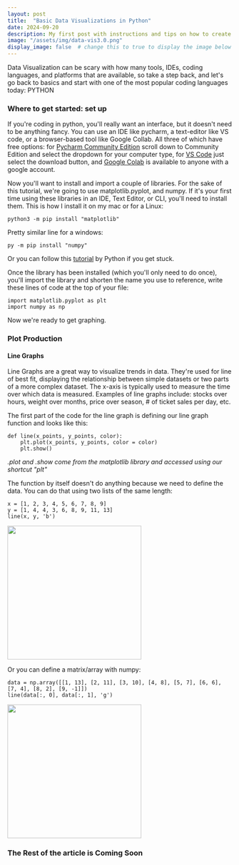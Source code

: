 ```yaml
---
layout: post
title:  "Basic Data Visualizations in Python"
date: 2024-09-20
description: My first post with instructions and tips on how to create simple plots in Python.   
image: "/assets/img/data-vis3.0.png"
display_image: false  # change this to true to display the image below the banner 
---
```

<p class="intro"><span class="dropcap">D</span>ata Visualization can be scary with how many tools, IDEs, coding languages, and platforms that are available, so take a step back, and let's go back to basics and start with one of the most popular coding languages today: PYTHON</p>

### Where to get started: set up
If you're coding in python, you'll really want an interface, but it doesn't need to be anything fancy. You can use an IDE like pycharm, a text-editor like VS code, or a browser-based tool like Google Collab. All three of which have free options: for [Pycharm Community Edition](https://www.jetbrains.com/pycharm/download/?section=mac) scroll down to Community Edition and select the dropdown for your computer type, for [VS Code](https://code.visualstudio.com/) just select the download button, and [Google Colab](https://colab.research.google.com/) is available to anyone with a google account.

Now you'll want to install and import a couple of libraries. For the sake of this tutorial, we're going to use matplotlib.pyplot, and numpy. If it's your first time using these libraries in an IDE, Text Editor, or CLI, you'll need to install them. This is how I install it on my mac or for a Linux:
```
python3 -m pip install "matplotlib"
```
Pretty similar line for a windows:
```
py -m pip install "numpy"
```
Or you can follow this [tutorial](https://packaging.python.org/en/latest/tutorials/installing-packages/) by Python if you get stuck. 

Once the library has been installed (which you'll only need to do once), you'll import the library and shorten the name you use to reference, write these lines of code at the top of your file:
```{python}
import matplotlib.pyplot as plt
import numpy as np
```

Now we're ready to get graphing.

### Plot Production
#### Line Graphs
Line Graphs are a great way to visualize trends in data. They're used for line of best fit, displaying the relationship between simple datasets or two parts of a more complex dataset. The x-axis is typically used to measure the time over which data is measured. Examples of line graphs include: stocks over hours, weight over months, price over season, # of ticket sales per day, etc.

The first part of the code for the line graph is defining our line graph function and looks like this: 
```{python}
def line(x_points, y_points, color):
    plt.plot(x_points, y_points, color = color)
    plt.show()
```
<em>.plot and .show come from the matplotlib library and accessed using our shortcut "plt"</em>

The function by itself doesn't do anything because we need to define the data. You can do that using two lists of the same length:
```{python}
x = [1, 2, 3, 4, 5, 6, 7, 8, 9]
y = [1, 4, 4, 3, 6, 8, 9, 11, 13]
line(x, y, 'b')  
```

<img src="{{site.url}}/{{site.baseurl}}/assets/img/line-graph1.png" alt="" style="width:300px;"/>

Or you can define a matrix/array with numpy:
```{python}
data = np.array([[1, 13], [2, 11], [3, 10], [4, 8], [5, 7], [6, 6], [7, 4], [8, 2], [9, -1]])
line(data[:, 0], data[:, 1], 'g')
```
<img src="{{site.url}}/{{site.baseurl}}/assets/img/line-graph2.png" alt="" style="width:300px;"/>


### The Rest of the article is Coming Soon
